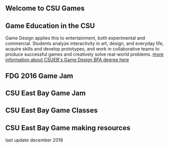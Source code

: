 ## Welcome to CSU Games

## Game  Education in the CSU
Game Design applies this to entertainment, both experimental and commercial.
Students analyze interactivity in art, design, and everyday life, acquire
skills and develop prototypes, and work in collaborative teams to
produce successful games and creatively solve real-world problems.
[more information about CSUEB's Game Design BFA degree here](http://catalog.csueastbay.edu/preview_program.php?catoid=19&poid=7598)

## FDG 2016 Game Jam
## CSU East Bay Game Jam 
## CSU East Bay Game Classes 
## CSU East Bay Game making resources

last update december 2018
